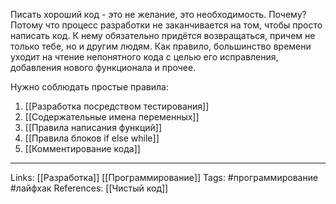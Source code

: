 Писать хороший код - это не желание, это необходимость. Почему? Потому что процесс разработки не заканчивается на том, чтобы просто написать код. К нему обязательно придётся возвращаться, причем не только тебе, но и другим людям. Как правило, большинство времени уходит на чтение непонятного кода с целью его исправления, добавления нового функционала и прочее. 

Нужно соблюдать простые правила:
1. [[Разработка посредством тестирования]]
2. [[Содержательные имена переменных]]
3. [[Правила написания функций]]
4. [[Правила блоков if else while]]
5. [[Комментирование кода]]
___
Links: [[Разработка]] [[Программирование]]
Tags: #программирование #лайфхак 
References: [[Чистый код]]